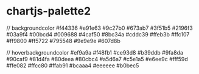 # chartjs-palette2

// backgroundcolor
#f44336
#e91e63
#9c27b0
#673ab7
#3f51b5
#2196f3
#03a9f4
#00bcd4
#009688
#4caf50
#8bc34a
#cddc39
#ffeb3b
#ffc107
#ff9800
#ff5722
#795548
#9e9e9e
#607d8b

// hoverbackgroundcolor
#ef9a9a
#f48fb1
#ce93d8
#b39ddb
#9fa8da
#90caf9
#81d4fa
#80deea
#80cbc4
#a5d6a7
#c5e1a5
#e6ee9c
#fff59d
#ffe082
#ffcc80
#ffab91
#bcaaa4
#eeeeee
#b0bec5
